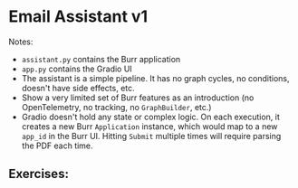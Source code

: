 # Email Assistant v1

Notes:
- `assistant.py` contains the Burr application
- `app.py` contains the Gradio UI
- The assistant is a simple pipeline. It has no graph cycles, no conditions, doesn't have side effects, etc.
- Show a very limited set of Burr features as an introduction (no OpenTelemetry, no tracking, no `GraphBuilder`, etc.)
- Gradio doesn't hold any state or complex logic. On each execution, it creates a new Burr `Application` instance, which would map to a new `app_id` in the Burr UI. Hitting `Submit` multiple times will require parsing the PDF each time.

Exercises:
- 